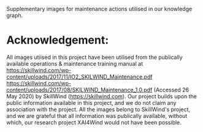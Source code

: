 Supplementary images for maintenance actions utilised in our knowledge graph. 

# Acknowledgement:
All images utiised in this project have been utilised from the publically available operations & maintenance training manual at https://skillwind.com/wp-content/uploads/2017/11/IO2_SKILWIND_Maintenance.pdf 
https://skillwind.com/wp-content/uploads/2017/08/SKILWIND_Maintenance_1.0.pdf (Accessed 26 May 2020) by SkillWind (https://skillwind.com). Our project builds upon the public information available in this project, and we do not claim
any association with the project. All the images belong to SkillWind's project, and we are grateful that all information was publically available, without which, our research project XAI4Wind would not have been possible.
